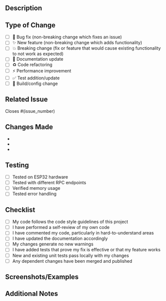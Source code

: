 ## Description
<!-- Provide a brief description of the changes in this PR -->

## Type of Change
<!-- Mark the relevant option with an "x" -->

- [ ] 🐛 Bug fix (non-breaking change which fixes an issue)
- [ ] ✨ New feature (non-breaking change which adds functionality)
- [ ] 💥 Breaking change (fix or feature that would cause existing functionality to not work as expected)
- [ ] 📝 Documentation update
- [ ] ♻️ Code refactoring
- [ ] ⚡ Performance improvement
- [ ] ✅ Test addition/update
- [ ] 🔧 Build/config change

## Related Issue
<!-- Link to the issue this PR addresses -->
Closes #(issue_number)

## Changes Made
<!-- Provide a detailed list of changes -->
- 
- 
- 

## Testing
<!-- Describe how you tested your changes -->
- [ ] Tested on ESP32 hardware
- [ ] Tested with different RPC endpoints
- [ ] Verified memory usage
- [ ] Tested error handling

## Checklist
<!-- Mark completed items with an "x" -->

- [ ] My code follows the code style guidelines of this project
- [ ] I have performed a self-review of my own code
- [ ] I have commented my code, particularly in hard-to-understand areas
- [ ] I have updated the documentation accordingly
- [ ] My changes generate no new warnings
- [ ] I have added tests that prove my fix is effective or that my feature works
- [ ] New and existing unit tests pass locally with my changes
- [ ] Any dependent changes have been merged and published

## Screenshots/Examples
<!-- If applicable, add screenshots or code examples to help explain your changes -->

## Additional Notes
<!-- Add any additional information or context that reviewers should know -->
